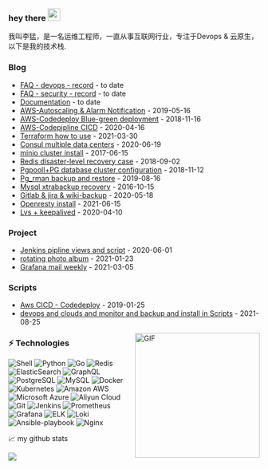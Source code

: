 ### hey there <img src="https://media.giphy.com/media/hvRJCLFzcasrR4ia7z/giphy.gif" width="25px">
我叫李猛，是一名运维工程师，一直从事互联网行业，专注于Devops & 云原生，以下是我的技术栈.

### Blog
<!-- blog starts -->
- [FAQ - devops - record](https://github.com/olddriver4/FAQ-Devops) - to date 
- [FAQ - security - record](https://github.com/olddriver4/Ops-security-record/blob/main/README.md) - to date  
- [Documentation](https://github.com/olddriver4/Learning-document) - to date  
- [AWS-Autoscaling & Alarm Notification](http://note.youdao.com/noteshare?id=6af5196a58d04efb4a5607924a27f419&sub=4C33C26C19B84E22B03E5EF9359ECA9E) - 2019-05-16
- [AWS-Codedeploy Blue-green deployment](http://note.youdao.com/noteshare?id=772107c3f487d639458c3bfd37e1babd&sub=99B4177BBCBC41E495D7494FB8A4603A) - 2018-11-16
- [AWS-Codepipline CICD](http://note.youdao.com/noteshare?id=690f556d2b161d9dc0740bf6a0e0c0de&sub=257EDFCBFB6546D0BDECEE9DCE4A6AD1) - 2020-04-16
- [Terraform how to use](https://github.com/olddriver4/terraform-blog) - 2021-03-30  
- [Consul multiple data centers](http://note.youdao.com/noteshare?id=29891253ea4371920a2f1545cd0d96d4&sub=EAE231B6425C4965955749A2AC5A208F) - 2020-06-19  
- [minio cluster install](http://note.youdao.com/noteshare?id=d3db240fb8123787825c30183bffc1e8&sub=DE88D46D65554B48B12041CE3310352C) - 2017-06-15  
- [Redis disaster-level recovery case](http://note.youdao.com/noteshare?id=96b73e93452dcb61ff852d41ee2237a3&sub=11EC65D06DC344AB84B186BA927AC38C) - 2018-09-02
- [Pgpooll+PG database cluster configuration](http://note.youdao.com/noteshare?id=2882d94d098ba7b41afab48d60d5bfa2&sub=WEB72e6301a5b7bf629797930f87aa36fc9) - 2018-11-12
- [Pg_rman backup and restore](http://note.youdao.com/noteshare?id=f875a527c9d4ecb3049eb35f7e2fb708&sub=0E8BBBA68B0544C7998E5F0A342903B6) - 2019-08-16
- [Mysql xtrabackup recovery](http://note.youdao.com/noteshare?id=7b79f29d7c84d201fd434901b01e9e79&sub=0BA05D039A844B178221657ABBDA9243) - 2016-10-15  
- [Gitlab & jira & wiki-backup](https://note.youdao.com/ynoteshare1/index.html?id=7d8f78edb57fcd69fdf93744aedf834c&type=note) - 2020-05-18  
- [Openresty install](http://note.youdao.com/noteshare?id=c6884c2263ffd6d3a8b328b6557a69fc&sub=1F36AECAEB2B414E8B76D89E6A2F7FC4) - 2021-06-15  
- [Lvs + keepalived](http://note.youdao.com/noteshare?id=e01af30221d9629c9229d271a1675038&sub=6435DFC4475945BAB9F0193C22F70B2E) - 2020-04-10  
<!-- blog ends -->


### Project
<!-- tils starts -->
- [Jenkins pipline views and script](https://github.com/olddriver4/jenkins-pipline) - 2020-06-01  
- [rotating photo album](https://github.com/olddriver4/Promotional-album) - 2021-01-23
- [Grafana mail weekly](https://github.com/olddriver4/grafana-mail-weekly) - 2021-03-05
<!-- blog ends -->
  
### Scripts
<!-- tils starts -->
- [Aws CICD - Codedeploy](https://github.com/olddriver4/Codedeploy-Script) - 2019-01-25  
- [devops and clouds and monitor and backup and install in Scripts](https://github.com/olddriver4/Scipts-all) - 2021-08-25
<!-- blog ends -->

<img align="right" alt="GIF" src="https://github.com/abhisheknaiidu/abhisheknaiidu/blob/master/code.gif?raw=true" width="250" height="250" />

### ⚡ Technologies

![Shell](https://img.shields.io/badge/-Shell-black?style=flat-square&logo=Shell)
![Python](https://img.shields.io/badge/-Python-black?style=flat-square&logo=Python)
![Go](https://img.shields.io/badge/-Go-black?style=flat-square&logo=Go)
![Redis](https://img.shields.io/badge/-Redis-black?style=flat-square&logo=Redis)
![ElasticSearch](https://img.shields.io/badge/-ElasticSearch-005571?style=flat-square&logo=elasticsearch)
![GraphQL](https://img.shields.io/badge/-GraphQL-E10098?style=flat-square&logo=graphql)
![PostgreSQL](https://img.shields.io/badge/-PostgreSQL-336791?style=flat-square&logo=postgresql)
![MySQL](https://img.shields.io/badge/-MySQL-black?style=flat-square&logo=mysql)
![Docker](https://img.shields.io/badge/-Docker-black?style=flat-square&logo=docker)
![Kubernetes](https://img.shields.io/badge/-Kubernetes-black?style=flat-square&logo=Kubernetes)
![Amazon AWS](https://img.shields.io/badge/Amazon%20AWS-232F3E?style=flat-square&logo=amazon-aws)
![Microsoft Azure](https://img.shields.io/badge/Microsoft%20Azure-232F7E?style=flat-square&logo=microsoft-azure)
![Aliyun Cloud](https://img.shields.io/badge/Aliyun%20Cloud-black?style=flat-square&logo=Aliyun-cloud)
![Git](https://img.shields.io/badge/-Git-black?style=flat-square&logo=git)
![Jenkins](https://img.shields.io/badge/-Jenkins-black?style=flat-square&logo=Jenkins)
![Prometheus](https://img.shields.io/badge/-Prometheus-black?style=flat-square&logo=Prometheus)
![Grafana](https://img.shields.io/badge/-Grafana-black?style=flat-square&logo=Grafana)
![ELK](https://img.shields.io/badge/-ELK-E34A86?style=flat-square&logo=ELK)
![Loki](https://img.shields.io/badge/-Loki-00599C?style=flat-square&logo=Loki)
![Ansible-playbook](https://img.shields.io/badge/-Ansible_playbook-1572B6?style=flat-square&logo=Ansible-playbook)
![Nginx](https://img.shields.io/badge/-Nginx-007ACC?style=flat-square&logo=Nginx)

📈 my github stats
<!--START_SECTION:waka-->
![](https://github-readme-stats.vercel.app/api?username=olddriver4&theme=synthwave)

<!--END_SECTION:waka-->
